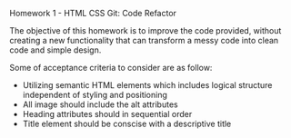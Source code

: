Homework 1 - HTML CSS Git: Code Refactor

The objective of this homework is to improve the code provided, without creating a new functionality that can transform a messy code into clean code and simple design.
 
Some of acceptance criteria to consider are as follow:

 - Utilizing semantic HTML elements which includes logical structure independent of styling and positioning
 - All image should include the alt attributes
 - Heading attributes should in sequential order
 - Title element should be conscise with a descriptive title









